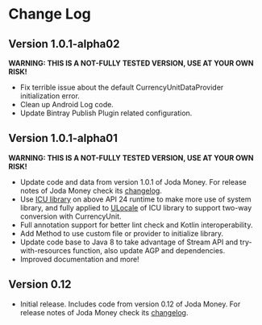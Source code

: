 Change Log
==========
## Version 1.0.1-alpha02

 **WARNING: THIS IS A NOT-FULLY TESTED VERSION, USE AT YOUR OWN RISK!** 
 * Fix terrible issue about the default CurrencyUnitDataProvider initialization error.
 * Clean up Android Log code.
 * Update Bintray Publish Plugin related configuration.

## Version 1.0.1-alpha01

 **WARNING: THIS IS A NOT-FULLY TESTED VERSION, USE AT YOUR OWN RISK!** 
 * Update code and data from version 1.0.1 of Joda Money.
   For release notes of Joda Money check its [changelog](https://www.joda.org/joda-money/changes-report.html#a1.0.1).
 * Use [ICU library](https://developer.android.com/guide/topics/resources/icu4j-framework) on above API 24 runtime to make more use of system library,
   and fully applied to [ULocale](https://developer.android.com/reference/android/icu/util/ULocale) of ICU library to support two-way conversion with CurrencyUnit.
 * Full annotation support for better lint check and Kotlin interoperability.
 * Add Method to use custom file or provider to initialize library.
 * Update code base to Java 8 to take advantage of Stream API and try-with-resources function, also update AGP and dependencies.
 * Improved documentation and more!

## Version 0.12

 * Initial release. Includes code from version 0.12 of Joda Money.
   For release notes of Joda Money check its [changelog](https://www.joda.org/joda-money/changes-report.html#a0.12).
